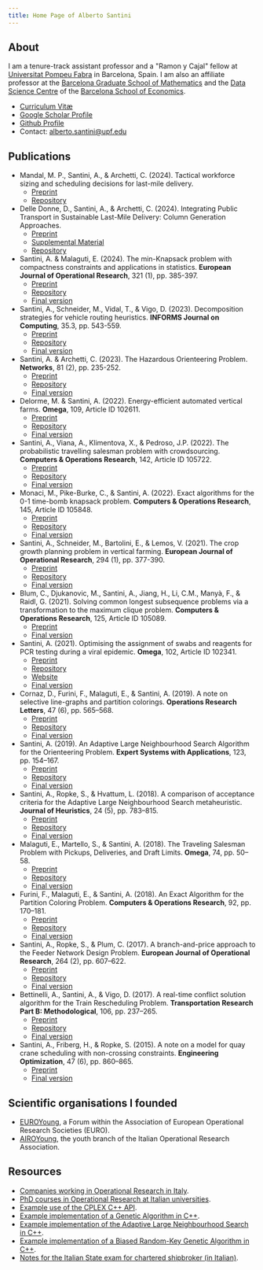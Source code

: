 ```yaml
---
title: Home Page of Alberto Santini
---
```


## About

I am a tenure-track assistant professor and a "Ramon y Cajal" fellow at [Universitat Pompeu Fabra](https://www.upf.edu) in Barcelona, Spain.
I am also an affiliate professor at the [Barcelona Graduate School of Mathematics](https://bgsmath.cat) and the [Data Science Centre](https://datascience.barcelonagse.eu/) of the [Barcelona School of Economics](https://bse.eu).

* [Curriculum Vitæ](files/cv.pdf)
* [Google Scholar Profile](https://scholar.google.it/citations?user=4y_0xGoAAAAJ)
* [Github Profile](https://github.com/alberto-santini/)
* Contact: [alberto.santini@upf.edu](mailto:alberto.santini@upf.edu)

## Publications

* Mandal, M. P., Santini, A., & Archetti, C. (2024). Tactical workforce sizing and scheduling decisions for last-mile delivery.
    * [Preprint](files/papers/mandal-santini-archetti-2024.pdf)
    * [Repository](https://github.com/alberto-santini/lmd-sizing-scheduling)
* Delle Donne, D., Santini, A., & Archetti, C. (2024). Integrating Public Transport in Sustainable Last-Mile Delivery: Column Generation Approaches.
    * [Preprint](files/papers/delle-donne-santini-archetti-2024.pdf)
    * [Supplemental Material](files/papers/delle-donne-santini-archetti-SM-2024.pdf)
    * [Repository](https://github.com/alberto-santini/public-transport-lmd)
* Santini, A. & Malaguti, E. (2024). The min-Knapsack problem with compactness constraints and applications in statistics. **European Journal of Operational Research**, 321 (1), pp. 385-397.
    * [Preprint](files/papers/santini-malaguti-2023.pdf)
    * [Repository](https://github.com/alberto-santini/min-knapsack-with-compactness)
    * [Final version](https://www.sciencedirect.com/science/article/pii/S0377221723005593)
* Santini, A., Schneider, M., Vidal, T., & Vigo, D. (2023). Decomposition strategies for vehicle routing heuristics. **INFORMS Journal on Computing**, 35.3, pp. 543-559.
    * [Preprint](files/papers/santini-schneider-vidal-vigo-2023.pdf)
    * [Repository](https://github.com/alberto-santini/cvrp-decomposition/)
    * [Final version](https://pubsonline.informs.org/doi/10.1287/ijoc.2023.1288)
* Santini, A. & Archetti, C. (2023). The Hazardous Orienteering Problem. **Networks**, 81 (2), pp. 235-252.
    * [Preprint](files/papers/santini-archetti-2022.pdf)
    * [Repository](https://github.com/alberto-santini/hazardous-orienteering-problem)
    * [Final version](https://onlinelibrary.wiley.com/doi/10.1002/net.22129)
* Delorme, M. & Santini, A. (2022). Energy-efficient automated vertical farms. **Omega**, 109, Article ID 102611.
    * [Preprint](files/papers/delorme-santini-2022.pdf)
    * [Repository](https://github.com/alberto-santini/energy-efficient-vertical-farms)
    * [Final version](https://www.sciencedirect.com/science/article/pii/S0305048322000202)
* Santini, A., Viana, A., Klimentova, X., & Pedroso, J.P. (2022). The probabilistic travelling salesman problem with crowdsourcing. **Computers & Operations Research**, 142, Article ID 105722.
    * [Preprint](files/papers/santini-viana-klimentova-pedroso-2022.pdf)
    * [Repository](https://github.com/alberto-santini/ptspc-instances/)
    * [Final version](https://www.sciencedirect.com/science/article/pii/S0305054822000259)
* Monaci, M., Pike-Burke, C., & Santini, A. (2022). Exact algorithms for the 0-1 time-bomb knapsack problem. **Computers & Operations Research**, 145, Article ID 105848.
    * [Preprint](files/papers/monaci-pike-burke-santini-2021.pdf)
    * [Repository](https://github.com/alberto-santini/tbkp/)
    * [Final version](https://www.sciencedirect.com/science/article/pii/S0305054822001253)
* Santini, A., Schneider, M., Bartolini, E., & Lemos, V. (2021). The crop growth planning problem in vertical farming. **European Journal of Operational Research**, 294 (1), pp. 377-390.
    * [Preprint](files/papers/santini-bartolini-schneider-greco-2021.pdf)
    * [Repository](https://github.com/alberto-santini/crop-growth-planning-vf/)
    * [Final version](https://www.sciencedirect.com/science/article/pii/S0377221721000643)
* Blum, C., Djukanovic, M., Santini, A., Jiang, H., Li, C.M., Manyà, F., & Raidl, G. (2021). Solving common longest subsequence problems via a transformation to the maximum clique problem. **Computers & Operations Research**, 125, Article ID 105089.
    * [Preprint](files/papers/santini-blum-djukanovic-2021.pdf)
    * [Final version](https://www.sciencedirect.com/science/article/abs/pii/S0305054820302069)
* Santini, A. (2021). Optimising the assignment of swabs and reagents for PCR testing during a viral epidemic. **Omega**, 102, Article ID 102341.
    * [Preprint](files/papers/santini-2020.pdf)
    * [Repository](https://github.com/alberto-santini/covid-optimisation/)
    * [Website](projects/covid/index.html)
    * [Final version](https://www.sciencedirect.com/science/article/pii/S0305048320306952)
* Cornaz, D., Furini, F., Malaguti, E., & Santini, A. (2019). A note on selective line-graphs and partition colorings. **Operations Research Letters**, 47 (6), pp. 565–568.
    * [Preprint](files/papers/cornaz-furini-malaguti-santini-2019.pdf)
    * [Repository](https://github.com/alberto-santini/sgcp-via-cliques/)
    * [Final version](https://www.sciencedirect.com/science/article/abs/pii/S016763771930029X)
* Santini, A. (2019). An Adaptive Large Neighbourhood Search Algorithm for the Orienteering Problem. **Expert Systems with Applications**, 123, pp. 154–167.
    * [Preprint](files/papers/santini-2019.pdf)
    * [Repository](https://github.com/alberto-santini/orienteering-alns/)
    * [Final version](https://www.sciencedirect.com/science/article/abs/pii/S0957417418308182)
* Santini, A., Ropke, S., & Hvattum, L. (2018). A comparison of acceptance criteria for the Adaptive Large Neighbourhood Search metaheuristic. **Journal of Heuristics**, 24 (5), pp. 783–815.
    * [Preprint](files/papers/santini-ropke-hvattum-2017.pdf)
    * [Repository](https://github.com/alberto-santini/adaptive-large-neighbourhood-search/)
    * [Final version](https://link.springer.com/article/10.1007/s10732-018-9377-x)
* Malaguti, E., Martello, S., & Santini, A. (2018). The Traveling Salesman Problem with Pickups, Deliveries, and Draft Limits. **Omega**, 74, pp. 50–58.
    * [Preprint](files/papers/malaguti-martello-santini-2017.pdf)
    * [Repository](https://github.com/alberto-santini/tsppddl/)
    * [Final version](https://www.sciencedirect.com/science/article/abs/pii/S0305048317300518)
* Furini, F., Malaguti, E., & Santini, A. (2018). An Exact Algorithm for the Partition Coloring Problem. **Computers & Operations Research**, 92, pp. 170–181.
    * [Preprint](files/papers/furini-malaguti-santini-2017.pdf)
    * [Repository](https://github.com/alberto-santini/selective-graph-colouring/)
    * [Final version](https://www.sciencedirect.com/science/article/abs/pii/S0305054817303192)
* Santini, A., Ropke, S., & Plum, C. (2017). A branch-and-price approach to the Feeder Network Design Problem. **European Journal of Operational Research**, 264 (2), pp. 607–622.
    * [Preprint](files/papers/santini-plum-ropke-2017.pdf)
    * [Repository](https://github.com/alberto-santini/maritime-vrp/)
    * [Final version](https://www.sciencedirect.com/science/article/abs/pii/S0377221717306045)
* Bettinelli, A., Santini, A., & Vigo, D. (2017). A real-time conflict solution algorithm for the Train Rescheduling Problem. **Transportation Research Part B: Methodological**, 106, pp. 237–265.
    * [Preprint](files/papers/bettinelli-santini-vigo-2017.pdf)
    * [Repository](https://github.com/alberto-santini/cr-ras-derived-instances/)
    * [Final version](https://www.sciencedirect.com/science/article/abs/pii/S0191261516301151)
* Santini, A., Friberg, H., & Ropke, S. (2015). A note on a model for quay crane scheduling with non-crossing constraints. **Engineering Optimization**, 47 (6), pp. 860–865.
    * [Preprint](files/papers/santini-friberg-ropke-2015.pdf)
    * [Final version](https://www.tandfonline.com/doi/full/10.1080/0305215X.2014.958731)

## Scientific organisations I founded

* [EUROYoung](https://euroyoung.eu/), a Forum within the Association of European Operational Research Societies (EURO).
* [AIROYoung](https://www.airoyoung.org/), the youth branch of the Italian Operational Research Association.

## Resources

* [Companies working in Operational Research in Italy](https://santini.in/aziende-ricerca-operativa/).
* [PhD courses in Operational Research at Italian universities](https://santini.in/dottorati-ricerca-operativa/).
* [Example use of the CPLEX C++ API](https://github.com/alberto-santini/cplex-example).
* [Example implementation of a Genetic Algorithm in C++](https://github.com/alberto-santini/simple-ga-cpp).
* [Example implementation of the Adaptive Large Neighbourhood Search in C++](https://github.com/alberto-santini/adaptive-large-neighbourhood-search).
* [Example implementation of a Biased Random-Key Genetic Algorithm in C++](https://github.com/alberto-santini/biased-random-key-ga).
* [Notes for the Italian State exam for chartered shipbroker (in Italian)](files/shipbroker-notes.pdf).
